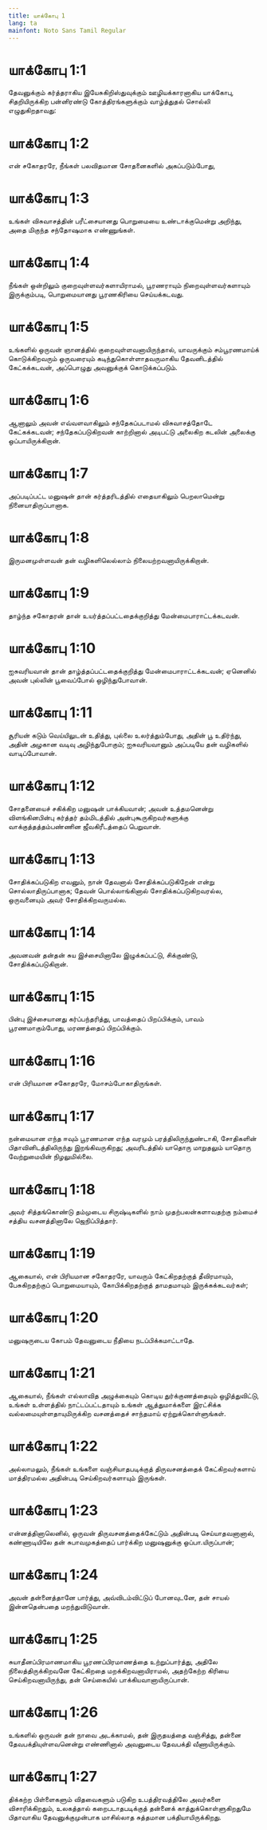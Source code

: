 ```yaml
---
title: யாக்கோபு 1
lang: ta
mainfont: Noto Sans Tamil Regular
---
```


# யாக்கோபு 1:1

தேவனுக்கும் கர்த்தராகிய இயேசுகிறிஸ்துவுக்கும் ஊழியக்காரனாகிய யாக்கோபு, சிதறியிருக்கிற பன்னிரண்டு கோத்திரங்களுக்கும் வாழ்த்துதல் சொல்லி எழுதுகிறதாவது:

# யாக்கோபு 1:2

என் சகோதரரே, நீங்கள் பலவிதமான சோதனைகளில் அகப்படும்போது,

# யாக்கோபு 1:3

உங்கள் விசுவாசத்தின் பரீட்சையானது பொறுமையை உண்டாக்குமென்று அறிந்து, அதை மிகுந்த சந்தோஷமாக எண்ணுங்கள்.

# யாக்கோபு 1:4

நீங்கள் ஒன்றிலும் குறைவுள்ளவர்களாயிராமல், பூரணராயும் நிறைவுள்ளவர்களாயும் இருக்கும்படி, பொறுமையானது பூரணகிரியை செய்யக்கடவது.

# யாக்கோபு 1:5

உங்களில் ஒருவன் ஞானத்தில் குறைவுள்ளவனாயிருந்தால், யாவருக்கும் சம்பூரணமாய்க் கொடுக்கிறவரும் ஒருவரையும் கடிந்துகொள்ளாதவருமாகிய தேவனிடத்தில் கேட்கக்கடவன், அப்பொழுது அவனுக்குக் கொடுக்கப்படும்.

# யாக்கோபு 1:6

ஆனாலும் அவன் எவ்வளவாகிலும் சந்தேகப்படாமல் விசுவாசத்தோடே கேட்கக்கடவன்; சந்தேகப்படுகிறவன் காற்றினால் அடிபட்டு அலைகிற கடலின் அலைக்கு ஒப்பாயிருக்கிறான்.

# யாக்கோபு 1:7

அப்படிப்பட்ட மனுஷன் தான் கர்த்தரிடத்தில் எதையாகிலும் பெறலாமென்று நினையாதிருப்பானாக.

# யாக்கோபு 1:8

இருமனமுள்ளவன் தன் வழிகளிலெல்லாம் நிலையற்றவனாயிருக்கிறான்.

# யாக்கோபு 1:9

தாழ்ந்த சகோதரன் தான் உயர்த்தப்பட்டதைக்குறித்து மேன்மைபாராட்டக்கடவன்.

# யாக்கோபு 1:10

ஐசுவரியவான் தான் தாழ்த்தப்பட்டதைக்குறித்து மேன்மைபாராட்டக்கடவன்; ஏனெனில் அவன் புல்லின் பூவைப்போல் ஒழிந்துபோவான்.

# யாக்கோபு 1:11

சூரியன் கடும் வெய்யிலுடன் உதித்து, புல்லை உலர்த்தும்போது, அதின் பூ உதிர்ந்து, அதின் அழகான வடிவு அழிந்துபோகும்; ஐசுவரியவானும் அப்படியே தன் வழிகளில் வாடிப்போவான்.

# யாக்கோபு 1:12

சோதனையைச் சகிக்கிற மனுஷன் பாக்கியவான்; அவன் உத்தமனென்று விளங்கினபின்பு கர்த்தர் தம்மிடத்தில் அன்புகூருகிறவர்களுக்கு வாக்குத்தத்தம்பண்ணின ஜீவகிரீடத்தைப் பெறுவான்.

# யாக்கோபு 1:13

சோதிக்கப்படுகிற எவனும், நான் தேவனால் சோதிக்கப்படுகிறேன் என்று சொல்லாதிருப்பானாக; தேவன் பொல்லாங்கினால் சோதிக்கப்படுகிறவரல்ல, ஒருவனையும் அவர் சோதிக்கிறவருமல்ல.

# யாக்கோபு 1:14

அவனவன் தன்தன் சுய இச்சையினாலே இழுக்கப்பட்டு, சிக்குண்டு, சோதிக்கப்படுகிறான்.

# யாக்கோபு 1:15

பின்பு இச்சையானது கர்ப்பந்தரித்து, பாவத்தைப் பிறப்பிக்கும், பாவம் பூரணமாகும்போது, மரணத்தைப் பிறப்பிக்கும்.

# யாக்கோபு 1:16

என் பிரியமான சகோதரரே, மோசம்போகாதிருங்கள்.

# யாக்கோபு 1:17

நன்மையான எந்த ஈவும் பூரணமான எந்த வரமும் பரத்திலிருந்துண்டாகி, சோதிகளின் பிதாவினிடத்திலிருந்து இறங்கிவருகிறது; அவரிடத்தில் யாதொரு மாறுதலும் யாதொரு வேற்றுமையின் நிழலுமில்லை.

# யாக்கோபு 1:18

அவர் சித்தங்கொண்டு தம்முடைய சிருஷ்டிகளில் நாம் முதற்பலன்களாவதற்கு நம்மைச் சத்திய வசனத்தினாலே ஜெநிப்பித்தார்.

# யாக்கோபு 1:19

ஆகையால், என் பிரியமான சகோதரரே, யாவரும் கேட்கிறதற்குத் தீவிரமாயும், பேசுகிறதற்குப் பொறுமையாயும், கோபிக்கிறதற்குத் தாமதமாயும் இருக்கக்கடவர்கள்;

# யாக்கோபு 1:20

மனுஷருடைய கோபம் தேவனுடைய நீதியை நடப்பிக்கமாட்டாதே.

# யாக்கோபு 1:21

ஆகையால், நீங்கள் எல்லாவித அழுக்கையும் கொடிய துர்க்குணத்தையும் ஒழித்துவிட்டு, உங்கள் உள்ளத்தில் நாட்டப்பட்டதாயும் உங்கள் ஆத்துமாக்களை இரட்சிக்க வல்லமையுள்ளதாயுமிருக்கிற வசனத்தைச் சாந்தமாய் ஏற்றுக்கொள்ளுங்கள்.

# யாக்கோபு 1:22

அல்லாமலும், நீங்கள் உங்களை வஞ்சியாதபடிக்குத் திருவசனத்தைக் கேட்கிறவர்களாய் மாத்திரமல்ல அதின்படி செய்கிறவர்களாயும் இருங்கள்.

# யாக்கோபு 1:23

என்னத்தினாலெனில், ஒருவன் திருவசனத்தைக்கேட்டும் அதின்படி செய்யாதவனானால், கண்ணாடியிலே தன் சுபாவமுகத்தைப் பார்க்கிற மனுஷனுக்கு ஒப்பா.யிருப்பான்;

# யாக்கோபு 1:24

அவன் தன்னைத்தானே பார்த்து, அவ்விடம்விட்டுப் போனவுடனே, தன் சாயல் இன்னதென்பதை மறந்துவிடுவான்.

# யாக்கோபு 1:25

சுயாதீனப்பிரமாணமாகிய பூரணப்பிரமாணத்தை உற்றுப்பார்த்து, அதிலே நிலைத்திருக்கிறவனே கேட்கிறதை மறக்கிறவனாயிராமல், அதற்கேற்ற கிரியை செய்கிறவனாயிருந்து, தன் செய்கையில் பாக்கியவானாயிருப்பான்.

# யாக்கோபு 1:26

உங்களில் ஒருவன் தன் நாவை அடக்காமல், தன் இருதயத்தை வஞ்சித்து, தன்னை தேவபக்தியுள்ளவனென்று எண்ணினால் அவனுடைய தேவபக்தி வீணாயிருக்கும்.

# யாக்கோபு 1:27

திக்கற்ற பிள்ளைகளும் விதவைகளும் படுகிற உபத்திரவத்திலே அவர்களை விசாரிக்கிறதும், உலகத்தால் கறைபடாதபடிக்குத் தன்னைக் காத்துக்கொள்ளுகிறதுமே பிதாவாகிய தேவனுக்குமுன்பாக மாசில்லாத சுத்தமான பக்தியாயிருக்கிறது.

